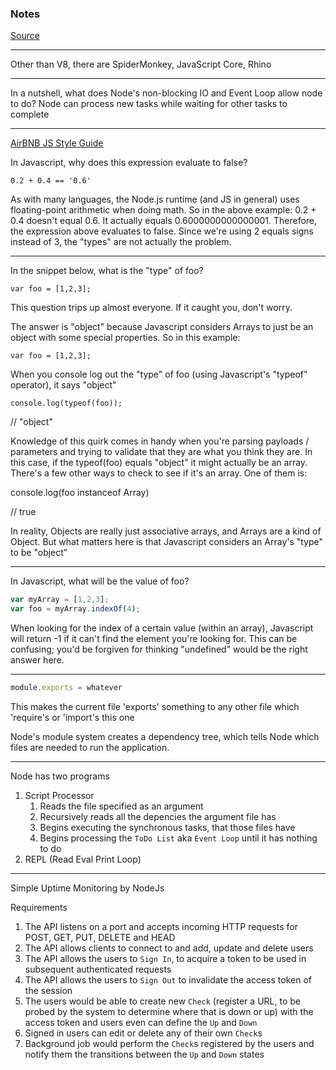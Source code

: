 ### Notes


[Source](https://github.com/pirple/The-NodeJS-Master-Class)

---

Other than V8, there are SpiderMonkey, JavaScript Core, Rhino

---

In a nutshell, what does Node's non-blocking IO and Event Loop allow node to do?
Node can process new tasks while waiting for other tasks to complete

---

[AirBNB JS Style Guide](https://github.com/airbnb/javascript)





In Javascript, why does this expression evaluate to false?

`0.2 + 0.4 == '0.6'`

As with many languages, the Node.js runtime (and JS in general) uses floating-point arithmetic when doing math. So in the above example: 0.2 + 0.4 doesn't equal 0.6. It actually equals 0.6000000000000001. Therefore, the expression above evaluates to false. Since we're using 2 equals signs instead of 3, the "types" are not actually the problem.

---

In the snippet below, what is the "type" of foo?

`var foo = [1,2,3];`

This question trips up almost everyone. If it caught you, don't worry.

The answer is "object"  because Javascript considers Arrays to just be an object with some special properties.
So in this example:

`var foo = [1,2,3];`

When you console log out the "type" of foo (using Javascript's "typeof" operator), it says "object"

`console.log(typeof(foo));`

// "object"

Knowledge of this quirk comes in handy when you're parsing payloads / parameters and trying to validate that they are what you think they are. In this case, if the typeof(foo) equals "object" it might actually be an array. There's a few other ways to check to see if it's an array. One of them is:

console.log(foo instanceof Array)

// true

 In reality, Objects are really just associative arrays, and Arrays are a kind of Object. But what matters here is that Javascript considers an Array's "type" to be "object"

---

 In Javascript, what will be the value of foo?

``` js
var myArray = [1,2,3];
var foo = myArray.indexOf(4);
```
When looking for the index of a certain value (within an array), Javascript will return -1 if it can't find the element you're looking for. This can be confusing; you'd be forgiven for thinking "undefined" would be the right answer here.

---

``` js
module.exports = whatever
```

This makes the current file 'exports' something to any other file which 'require's or 'import's this one

Node's module system creates a dependency tree, which tells Node which files are needed to run the application.

---

Node has two programs

1. Script Processor
   1. Reads the file specified as an argument
   2. Recursively reads all the depencies the argument file has
   3. Begins executing the synchronous tasks, that those files have
   4. Begins processing the `ToDo List` aka `Event Loop` until it has nothing to do
2. REPL (Read Eval Print Loop) 

---

Simple Uptime Monitoring by NodeJs

Requirements
1. The API listens on a port and accepts incoming HTTP requests for POST, GET, PUT, DELETE and HEAD
2. The API allows clients to connect to and add, update and delete users
3. The API allows the users to `Sign In`, to acquire a token to be used in subsequent authenticated requests
4. The API allows the users to `Sign Out` to invalidate the access token of the session
5. The users would be able to create new `Check` (register a URL, to be probed by the system to determine where that is down or up) with the access token and users even can define the `Up` and `Down`
6. Signed in users can edit or delete any of their own `Check`s
7. Background job would perform the `Check`s registered by the users and notify them the transitions between the `Up` and `Down` states
